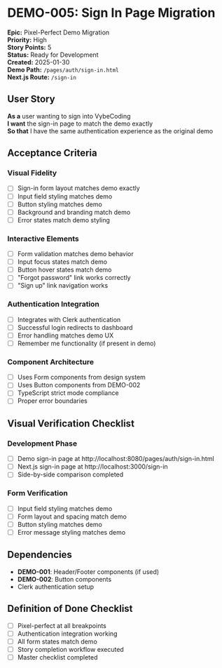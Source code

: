 # DEMO-005: Sign In Page Migration

**Epic:** Pixel-Perfect Demo Migration  
**Priority:** High  
**Story Points:** 5  
**Status:** Ready for Development  
**Created:** 2025-01-30  
**Demo Path:** `/pages/auth/sign-in.html`  
**Next.js Route:** `/sign-in`

## User Story

**As a** user wanting to sign into VybeCoding  
**I want** the sign-in page to match the demo exactly  
**So that** I have the same authentication experience as the original demo

## Acceptance Criteria

### Visual Fidelity
- [ ] Sign-in form layout matches demo exactly
- [ ] Input field styling matches demo
- [ ] Button styling matches demo
- [ ] Background and branding match demo
- [ ] Error states match demo styling

### Interactive Elements
- [ ] Form validation matches demo behavior
- [ ] Input focus states match demo
- [ ] Button hover states match demo
- [ ] "Forgot password" link works correctly
- [ ] "Sign up" link navigation works

### Authentication Integration
- [ ] Integrates with Clerk authentication
- [ ] Successful login redirects to dashboard
- [ ] Error handling matches demo UX
- [ ] Remember me functionality (if present in demo)

### Component Architecture
- [ ] Uses Form components from design system
- [ ] Uses Button components from DEMO-002
- [ ] TypeScript strict mode compliance
- [ ] Proper error boundaries

## Visual Verification Checklist

### Development Phase
- [ ] Demo sign-in page at http://localhost:8080/pages/auth/sign-in.html
- [ ] Next.js sign-in page at http://localhost:3000/sign-in
- [ ] Side-by-side comparison completed

### Form Verification
- [ ] Input field styling matches demo
- [ ] Form layout and spacing match demo
- [ ] Button styling matches demo
- [ ] Error message styling matches demo

## Dependencies

- **DEMO-001**: Header/Footer components (if used)
- **DEMO-002**: Button components
- Clerk authentication setup

## Definition of Done Checklist

- [ ] Pixel-perfect at all breakpoints
- [ ] Authentication integration working
- [ ] All form states match demo
- [ ] Story completion workflow executed
- [ ] Master checklist completed
